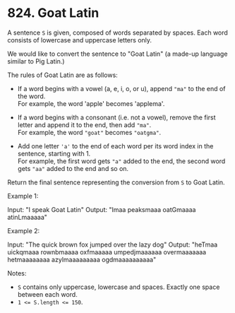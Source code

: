 # 824. Goat Latin

A sentence `S` is given, composed of words separated by spaces. Each word consists of lowercase and uppercase letters only.

We would like to convert the sentence to "Goat Latin" (a made-up language similar to Pig Latin.)

The rules of Goat Latin are as follows:

- If a word begins with a vowel (a, e, i, o, or u), append `"ma"` to the end of the word.   
For example, the word 'apple' becomes 'applema'.
 
- If a word begins with a consonant (i.e. not a vowel), remove the first letter and append it to the end, then add `"ma"`.    
For example, the word `"goat"` becomes `"oatgma"`.
 
- Add one letter `'a'` to the end of each word per its word index in the sentence, starting with 1.   
For example, the first word gets `"a"` added to the end, the second word gets `"aa"` added to the end and so on.

Return the final sentence representing the conversion from `S` to Goat Latin. 

 

Example 1:

  Input: "I speak Goat Latin"
  Output: "Imaa peaksmaaa oatGmaaaa atinLmaaaaa"

Example 2:

  Input: "The quick brown fox jumped over the lazy dog"
  Output: "heTmaa uickqmaaa rownbmaaaa oxfmaaaaa umpedjmaaaaaa overmaaaaaaa hetmaaaaaaaa azylmaaaaaaaaa ogdmaaaaaaaaaa"

 

Notes:

- `S` contains only uppercase, lowercase and spaces. Exactly one space between each word.
- `1 <= S.length <= 150`.
